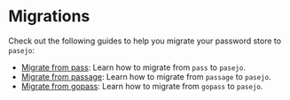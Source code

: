 # Migrations

Check out the following guides to help you migrate your password store to `pasejo`:

- [Migrate from pass](./migrate-from-pass.md): Learn how to migrate from `pass` to `pasejo`.
- [Migrate from passage](./migrate-from-passage.md): Learn how to migrate from `passage` to `pasejo`.
- [Migrate from gopass](./migrate-from-gopass.md): Learn how to migrate from `gopass` to `pasejo`.
